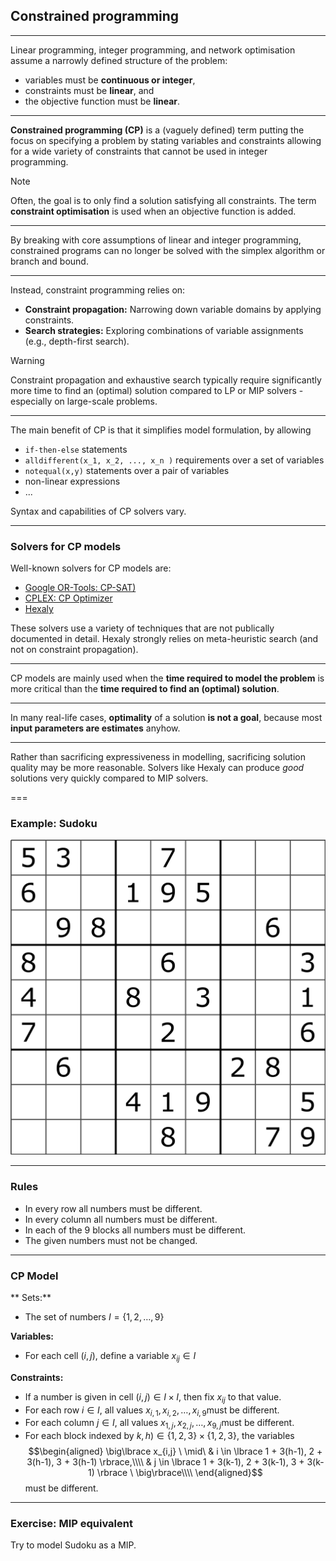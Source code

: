 ## Constrained programming

---

Linear programming, integer programming, and network optimisation assume a narrowly defined structure of the problem:

- variables must be **continuous or integer**,
- constraints must be **linear**, and
- the objective function must be **linear**.

---

**Constrained programming (CP)** is a (vaguely defined) term putting the focus on specifying a problem by stating variables and constraints allowing for a wide variety of constraints that cannot be used in integer programming.

> [!NOTE]
> Often, the goal is to only find a solution satisfying all constraints. The term **constraint optimisation** is used when an objective function is added.


---

By breaking with core assumptions of  linear and integer programming, constrained programs can no longer be solved with the simplex algorithm or branch and bound.

---

Instead, constraint programming relies on:

- **Constraint propagation:** Narrowing down variable domains by applying constraints.
- **Search strategies:** Exploring combinations of variable assignments (e.g., depth-first search).

> [!WARNING]
> Constraint propagation and exhaustive search typically require significantly more time to find an (optimal) solution compared to LP or MIP solvers - especially on large-scale problems.

---

The main benefit of CP is that it simplifies model formulation, by allowing

- `if-then-else` statements
- `alldifferent(x_1, x_2, ..., x_n )` requirements over a set of variables
- `notequal(x,y)` statements over a pair of variables
- non-linear expressions
- ...

Syntax and capabilities of CP solvers vary. 

---

### Solvers for CP models

Well-known solvers for CP models are:

- [Google OR-Tools: CP-SAT)](https://developers.google.com/optimization/cp/cp_solver)
- [CPLEX: CP Optimizer](https://www.ibm.com/products/ilog-cplex-optimization-studio/cplex-cp-optimizer)
- [Hexaly](https://www.hexaly.com/) 

These solvers use a variety of techniques that are not publically documented in detail. Hexaly strongly relies on meta-heuristic search (and not on constraint propagation).

---

CP models are mainly used when the **time required to model the problem** is more critical than the **time required to find an (optimal) solution**.

---

In many real-life cases, **optimality** of a solution **is not a goal**, because most **input parameters are estimates** anyhow.

---

Rather than sacrificing expressiveness in modelling, sacrificing solution quality may be more reasonable. Solvers like Hexaly can produce *good* solutions very quickly compared to MIP solvers.

===

### Example: Sudoku

![Sudoku](10-lecture/sudoku.png)

---

### Rules

- In every row all numbers must be different.
- In every column all numbers must be different.
- In each of the 9 blocks all numbers must be different.
- The given numbers must not be changed.

---

### CP Model

** Sets:**
- The set of numbers $I = \lbrace 1,2,\ldots,9\rbrace$

**Variables:**

- For each cell $(i,j)$, define a variable $x_{ij} \in I$

**Constraints:**

- If a number is given in cell $(i,j)  \in I \times I$, then fix $x_{ij}$ to that value.
- For each row $i\in I$, all values $x_{i,1}, x_{i,2}, \ldots, x_{i,9}$​ must be different.
- For each column $j\in I$, all values $x_{1,j}, x_{2,j}, \ldots, x_{9,j}$​ must be different.
- For each block indexed by $k,h) \in \lbrace 1,2,3 \rbrace \times \lbrace 1,2,3 \rbrace$, the variables
  $$\begin{aligned}
 \big\lbrace x_{i,j} \ \mid\ 
  & i \in \lbrace 1 + 3(h-1), 2 + 3(h-1), 3 + 3(h-1) \rbrace,\\\\
  & j \in \lbrace 1 + 3(k-1), 2 + 3(k-1), 3 + 3(k-1) \rbrace \  \big\rbrace\\\\
\end{aligned}$$
  must be different.

---

### Exercise: MIP equivalent

Try to model Sudoku as a MIP.
